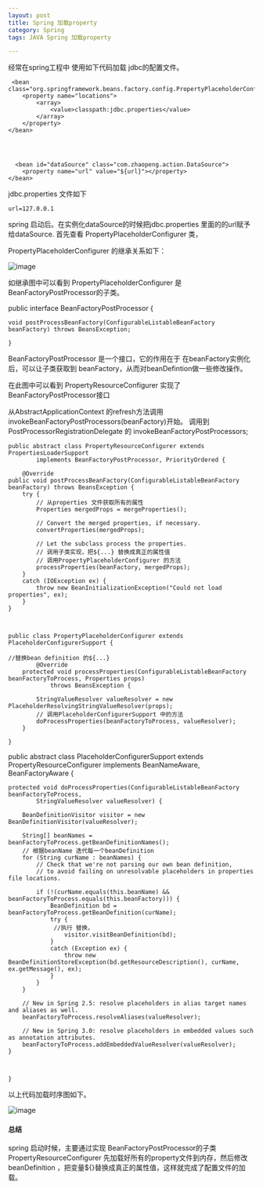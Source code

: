 ```yaml
---
layout: post
title: Spring 加载property
category: Spring
tags: JAVA Spring 加载property

---
```




经常在spring工程中 使用如下代码加载 jdbc的配置文件。
    
     <bean class="org.springframework.beans.factory.config.PropertyPlaceholderConfigurer">
        <property name="locations">
            <array>
                <value>classpath:jdbc.properties</value>
            </array>
        </property>
    </bean>
  
    
    
    
      <bean id="dataSource" class="com.zhaopeng.action.DataSource">
        <property name="url" value="${url}"></property>
    </bean>
    
jdbc.properties 文件如下
    
    url=127.0.0.1
    
    

spring 启动后。在实例化dataSource的时候把jdbc.properties 里面的的url赋予给dataSource.
首先查看 PropertyPlaceholderConfigurer 类，

PropertyPlaceholderConfigurer 的继承关系如下：


![image](http://7x00ae.com1.z0.glb.clouddn.com/spring%E5%8A%A0%E8%BD%BD%E8%B5%84%E6%BA%90%E6%96%87%E4%BB%B6.jpg)

    

如继承图中可以看到 PropertyPlaceholderConfigurer 是 BeanFactoryPostProcessor的子类。

public interface BeanFactoryPostProcessor {

	void postProcessBeanFactory(ConfigurableListableBeanFactory beanFactory) throws BeansException;

    }


BeanFactoryPostProcessor 是一个接口，它的作用在于 在beanFactory实例化后，可以让子类获取到
beanFactory，从而对beanDefintion做一些修改操作。


在此图中可以看到 PropertyResourceConfigurer 实现了BeanFactoryPostProcessor接口



从AbstractApplicationContext 的refresh方法调用 	invokeBeanFactoryPostProcessors(beanFactory)开始。 调用到PostProcessorRegistrationDelegate 的 invokeBeanFactoryPostProcessors;



    public abstract class PropertyResourceConfigurer extends PropertiesLoaderSupport
    		implements BeanFactoryPostProcessor, PriorityOrdered {

    	@Override
	public void postProcessBeanFactory(ConfigurableListableBeanFactory beanFactory) throws BeansException {
		try {
		    // 从properties 文件获取所有的属性
			Properties mergedProps = mergeProperties();

			// Convert the merged properties, if necessary.
			convertProperties(mergedProps);

			// Let the subclass process the properties.
			// 调用子类实现，把${...} 替换成真正的属性值
			// 调用PropertyPlaceholderConfigurer 的方法
			processProperties(beanFactory, mergedProps);
		}
		catch (IOException ex) {
			throw new BeanInitializationException("Could not load properties", ex);
		}
	}
	
	
	
	public class PropertyPlaceholderConfigurer extends PlaceholderConfigurerSupport {
	
	//替换bean definition 的${...} 
	        @Override
    	protected void processProperties(ConfigurableListableBeanFactory beanFactoryToProcess, Properties props)
    			throws BeansException {
    
    		StringValueResolver valueResolver = new PlaceholderResolvingStringValueResolver(props);
    		// 调用PlaceholderConfigurerSupport 中的方法
    		doProcessProperties(beanFactoryToProcess, valueResolver);
    	}
	
	}



public abstract class PlaceholderConfigurerSupport extends PropertyResourceConfigurer
		implements BeanNameAware, BeanFactoryAware {


    protected void doProcessProperties(ConfigurableListableBeanFactory beanFactoryToProcess,
			StringValueResolver valueResolver) {

		BeanDefinitionVisitor visitor = new BeanDefinitionVisitor(valueResolver);

		String[] beanNames = beanFactoryToProcess.getBeanDefinitionNames();
		// 根据beanName 迭代每一个beanDefinition
		for (String curName : beanNames) {
			// Check that we're not parsing our own bean definition,
			// to avoid failing on unresolvable placeholders in properties file locations.
			
			if (!(curName.equals(this.beanName) && beanFactoryToProcess.equals(this.beanFactory))) {
				BeanDefinition bd = beanFactoryToProcess.getBeanDefinition(curName);
				try {
				 //执行 替换，
					visitor.visitBeanDefinition(bd);
				}
				catch (Exception ex) {
					throw new BeanDefinitionStoreException(bd.getResourceDescription(), curName, ex.getMessage(), ex);
				}
			}
		}

		// New in Spring 2.5: resolve placeholders in alias target names and aliases as well.
		beanFactoryToProcess.resolveAliases(valueResolver);

		// New in Spring 3.0: resolve placeholders in embedded values such as annotation attributes.
		beanFactoryToProcess.addEmbeddedValueResolver(valueResolver);
	}



    }




以上代码加载时序图如下。


![image](http://7x00ae.com1.z0.glb.clouddn.com/spring%E5%8A%A0%E8%BD%BD%E8%B5%84%E6%BA%90%E6%97%B6%E5%BA%8F%E5%9B%BE.png)


#### 总结



spring 启动时候，主要通过实现 BeanFactoryPostProcessor的子类 PropertyResourceConfigurer 先加载好所有的property文件到内存，然后修改beanDefinition ，把变量${}替换成真正的属性值，这样就完成了配置文件的加载。